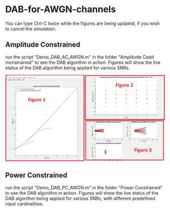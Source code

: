 # DAB-for-AWGN-channels
You can type Ctrl-C twice while the figures are being updated, if you wish to cancel the simulation.
## Amplitude Constrained
run the script "Demo_DAB_AC_AWGN.m" in the folder "Amplitude Cadd monstrained" to see the DAB algorithm in action. Figures will show the live status of the DAB algorithm being applied for various SNRs. 

![PC Plots Screenshot](/PCAWGN_Demo_SC.jpg)

## Power Constrained
run the script "Demo_DAB_PC_AWGN.m" in the folder "Power Constrained" to see the DAB algorithm in action. Figures will show the live status of the DAB algorithm being applied for various SNRs, with different predefined input cardinalities. 
